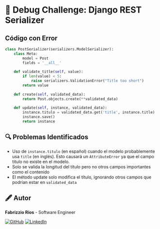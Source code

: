 # 🐞 Debug Challenge: Django REST Serializer

## Código con Error

```python
class PostSerializer(serializers.ModelSerializer):
    class Meta:
        model = Post
        fields = '__all__'
    
    def validate_title(self, value):
        if len(value) < 5:
            raise serializers.ValidationError("Title too short")
        return value
    
    def create(self, validated_data):
        return Post.objects.create(**validated_data)
    
    def update(self, instance, validated_data):
        instance.titulo = validated_data.get('title', instance.title)
        instance.save()
        return instance
```
## 🔍 Problemas Identificados
- Uso de `instance.titulo` (en español) cuando el modelo probablemente usa `title` (en inglés). Esto causará un `AttributeError` ya que el campo titulo no existe en el modelo.
- Solo se valida la longitud del título pero no otros campos importantes como el contenido
- El método update solo modifica el título, ignorando otros campos que podrían estar en `validated_data`

## 🖋️ Autor

**Fabrizzio Ríos** - Software Engineer  

[![GitHub](https://img.shields.io/badge/GitHub-Profile-blue)](https://github.com/fabrizzioRios) [![LinkedIn](https://img.shields.io/badge/LinkedIn-Profile-blue)](https://www.linkedin.com/in/fabrizzio-rios-21b21b240/) 
